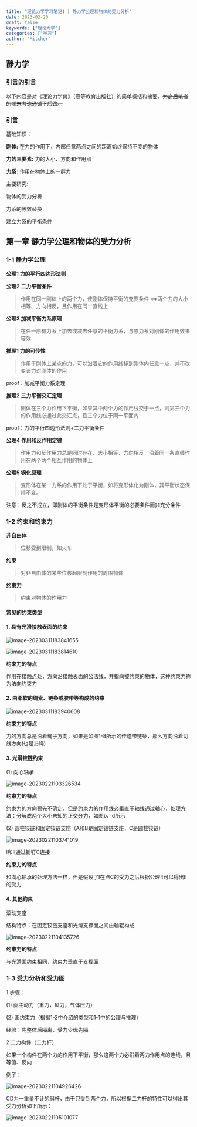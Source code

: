 ```yaml
---
title: "理论力学学习笔记1 | 静力学公理和物体的受力分析"
date: 2023-02-20
draft: false
keywords: ["理论力学"]
categories: ["学习"]
author: "Mitcher"
---
```


## 静力学

### 引言的引言

以下内容是对《理论力学(I)》（高等教育出版社）的简单概括和摘要，~~为之后笔者的期末考速通铺下后路。~~

### 引言

基础知识：

**刚体:** 在力的作用下，内部任意两点之间的距离始终保持不变的物体

**力的三要素:** 力的大小、方向和作用点

**力系:** 作用在物体上的一群力

主要研究:

物体的受力分析

力系的等效替换

建立力系的平衡条件

## 第一章	静力学公理和物体的受力分析

### 1-1	静力学公理

**公理1	力的平行四边形法则**

**公理2	二力平衡条件**

> 作用在同一刚体上的两个力，使刚体保持平衡的充要条件 ⇔两个力的大小相等、方向相反，且作用在同一直线上

**公理3	加减平衡力系原理**

> 在任一原有力系上加去或减去任意的平衡力系，与原力系对刚体的作用效果等效

**推理1	力的可传性**

> 作用于刚体上某点的力，可以沿着它的作用线移到刚体内任意一点，并不改变该力对刚体的作用

proof：加减平衡力系定理

**推理2	三力平衡交汇定理**

> 刚体在三个力作用下平衡，如果其中两个力的作用线交于一点，则第三个力的作用线必通过此交汇点，且三个力位于同一平面内

proof：力的平行四边形法则+二力平衡条件

**公理4	作用和反作用定律**

> 作用力和反作用力总是同时存在、大小相等、方向相反，沿着同一条直线作用在两个两个相互作用的物体上

**公理5	钢化原理**

> 变形体在某一力系的作用下处于平衡，如将变形体化为刚体，其平衡状态保持不变。

注意：反之不成立，即刚体的平衡条件是变形体平衡的必要条件而非充分条件

### 1-2	约束和约束力

**非自由体**

> 位移受到限制，如火车

**约束**

> 对非自由体的某些位移起限制作用的周围物体

**约束力**

> 约束对物体的作用力

#### 常见的约束类型

#### 1. 具有光滑接触表面的约束

![image-20230311183841655](https://mitcher-1316637614.cos.ap-nanjing.myqcloud.com/test/image-20230311183841655.png)

![image-20230311183814610](https://mitcher-1316637614.cos.ap-nanjing.myqcloud.com/test/image-20230311183814610.png)

**约束力的特点**

作用在接触点处，方向沿接触表面的公法线，并指向被约束的物体，这种约束力称为法向约束力

#### 2. 由柔软的绳索、链条或胶带等构成的约束

![image-20230311183940608](https://mitcher-1316637614.cos.ap-nanjing.myqcloud.com/test/image-20230311183940608.png)

**约束力的特点**

力的方向总是沿着绳子方向，如果是如图1-8所示的传送带链条，那么方向沿着切线方向(也是沿绳)

#### 3. 光滑铰链约束

(1)	向心轴承

![image-20230221103326534](https://mitcher-1316637614.cos.ap-nanjing.myqcloud.com/test/image-20230221103326534.png)

**约束力的特点**

约束力的方向预先不确定，但是约束力的作用线必垂直于轴线通过轴心，处理方法：分解成两个大小未知的正交分力，如图b、d所示

(2)	圆柱铰链和固定铰链支座（A和B是固定铰链支座，C是圆柱铰链）

![image-20230221103741019](https://mitcher-1316637614.cos.ap-nanjing.myqcloud.com/test/image-20230221103741019.png)

I和II通过销钉C连接

**约束力的特点**

和向心轴承的处理方法一样，但是假设了I在点C的受力之后根据公理4可以得出II的受力

#### 4. 其他约束

滚动支座

结构特点：在固定铰链支座和光滑支撑面之间由轴辊构成

![image-20230221104135726](https://mitcher-1316637614.cos.ap-nanjing.myqcloud.com/test/image-20230221104135726.png)

**约束力的特点**

与光滑面约束相同，约束力垂直于支撑面

### 1-3	受力分析和受力图

1.步骤：

(1)	画主动力（重力，风力，气体压力）

(2)	画约束力（根据1-2中介绍的类型和1-1中的公理与推理）

经验：先整体后隔离，受力少优先隔

2.二力构件（二力杆）

如果一个构件在两个力的作用下平衡，那么这两个力必沿着两力作用点的连线，且等值、反向

例子：

![image-20230221104926426](https://mitcher-1316637614.cos.ap-nanjing.myqcloud.com/test/image-20230221104926426.png)

CD为一重量不计的斜杆，由于只受到两个力，所以根据二力杆的特性可以得出其受力分析如下所示：

![image-20230221105101077](https://mitcher-1316637614.cos.ap-nanjing.myqcloud.com/test/image-20230221105101077.png)
